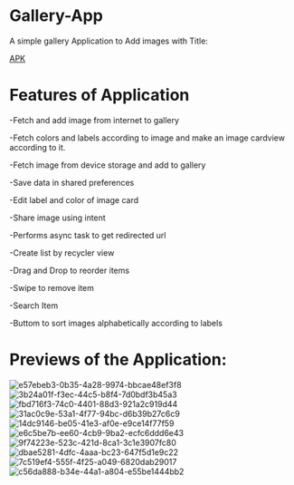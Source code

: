 # Gallery-App
A simple gallery Application to Add images with Title:

[APK](https://github.com/pulkitagrawal20/Gallery-App/releases/download/v1.0/app-debug.apk)

# Features of Application
-Fetch and add image from internet to gallery

-Fetch colors and labels according to image and make an image cardview according to it.

-Fetch image from device storage and add to gallery

-Save data in shared preferences

-Edit label and color of image card

-Share image using intent

-Performs async task to get redirected url

-Create list by recycler view

-Drag and Drop to reorder items

-Swipe to remove item

-Search Item

-Buttom to sort images alphabetically according to labels

# Previews of the Application:
![e57ebeb3-0b35-4a28-9974-bbcae48ef3f8](https://user-images.githubusercontent.com/69674896/120801006-4202a780-c55e-11eb-8d9b-ac80431b5023.jpg)
![3b24a01f-f3ec-44c5-b8f4-7d0bdf3b45a3](https://user-images.githubusercontent.com/69674896/120801027-462ec500-c55e-11eb-922b-0800bc39b6d5.jpg)
![fbd716f3-74c0-4401-88d3-921a2c919d44](https://user-images.githubusercontent.com/69674896/120176375-d3071500-c224-11eb-92db-d37fdb6451e9.jpg)
![31ac0c9e-53a1-4f77-94bc-d6b39b27c6c9](https://user-images.githubusercontent.com/69674896/120176486-f6ca5b00-c224-11eb-88d8-e839e33929df.jpg)
![14dc9146-be05-41e3-af0e-e9ce14f77f59](https://user-images.githubusercontent.com/69674896/120176507-ff229600-c224-11eb-9262-9a8a4d9ad7bc.jpg)
![e6c5be7b-ee60-4cb9-9ba2-ecfc6ddd6e43](https://user-images.githubusercontent.com/69674896/120176535-05187700-c225-11eb-9480-bb8b27d996ab.jpg)
![9f74223e-523c-421d-8ca1-3c1e3907fc80](https://user-images.githubusercontent.com/69674896/120176544-08abfe00-c225-11eb-95c4-e62ddfa6b3a4.jpg)
![dbae5281-4dfc-4aaa-bc23-647f5d1e9c22](https://user-images.githubusercontent.com/69674896/120176556-0c3f8500-c225-11eb-9d63-90db01e9249a.jpg)
![7c519ef4-555f-4f25-a049-6820dab29017](https://user-images.githubusercontent.com/69674896/120176570-0f3a7580-c225-11eb-9a06-62b552c18145.jpg)
![c56da888-b34e-44a1-a804-e55be1444bb2](https://user-images.githubusercontent.com/69674896/120176466-ee722000-c224-11eb-89c3-aa6bc6e86ba7.jpg)










